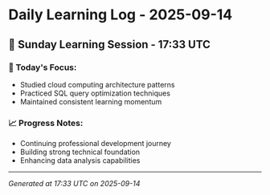 # Daily Learning Log - 2025-09-14

## 📅 Sunday Learning Session - 17:33 UTC

### 🎯 Today's Focus:
- Studied cloud computing architecture patterns
- Practiced SQL query optimization techniques
- Maintained consistent learning momentum

### 📈 Progress Notes:
- Continuing professional development journey
- Building strong technical foundation
- Enhancing data analysis capabilities

---
*Generated at 17:33 UTC on 2025-09-14*
